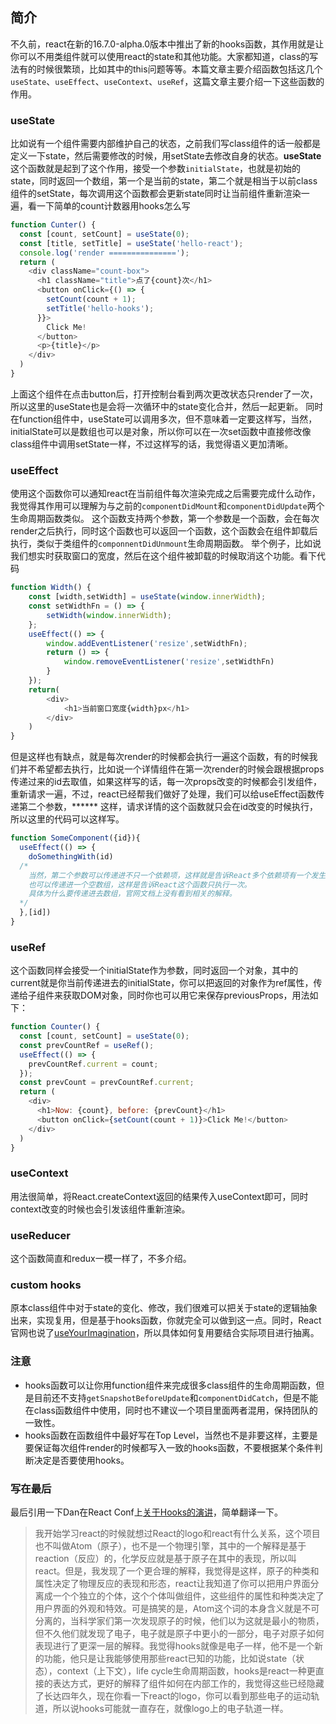 ## 简介
不久前，react在新的16.7.0-alpha.0版本中推出了新的hooks函数，其作用就是让你可以不用类组件就可以使用react的state和其他功能。大家都知道，class的写法有的时候很繁琐，比如其中的this问题等等。本篇文章主要介绍函数包括这几个`useState`、`useEffect`、`useContext`、`useRef`，这篇文章主要介绍一下这些函数的作用。

### useState
比如说有一个组件需要内部维护自己的状态，之前我们写class组件的话一般都是定义一下state，然后需要修改的时候，用setState去修改自身的状态。**useState**这个函数就是起到了这个作用，接受一个参数`initialState`，也就是初始的state，同时返回一个数组，第一个是当前的state，第二个就是相当于以前class组件的setState，每次调用这个函数都会更新state同时让当前组件重新渲染一遍，看一下简单的count计数器用hooks怎么写
```javascript
function Cunter() {
  const [count, setCount] = useState(0);
  const [title, setTitle] = useState('hello-react');
  console.log('render ===============');
  return (
    <div className="count-box">
      <h1 className="title">点了{count}次</h1>
      <button onClick={() => {
        setCount(count + 1);
        setTitle('hello-hooks');
      }}>
        Click Me!
      </button>
      <p>{title}</p>
    </div>
  )
}
```
上面这个组件在点击button后，打开控制台看到两次更改状态只render了一次，所以这里的useState也是会将一次循环中的state变化合并，然后一起更新。
同时在function组件中，useState可以调用多次，但不意味着一定要这样写，当然，initialState可以是数组也可以是对象，所以你可以在一次set函数中直接修改像class组件中调用setState一样，不过这样写的话，我觉得语义更加清晰。


### useEffect
使用这个函数你可以通知react在当前组件每次渲染完成之后需要完成什么动作，我觉得其作用可以理解为与之前的`componentDidMount`和`componentDidUpdate`两个生命周期函数类似。
这个函数支持两个参数，第一个参数是一个函数，会在每次render之后执行，同时这个函数也可以返回一个函数，这个函数会在组件卸载后执行，类似于类组件的`componnentDidUnmount`生命周期函数。
举个例子，比如说我们想实时获取窗口的宽度，然后在这个组件被卸载的时候取消这个功能。看下代码
```javascript
function Width() {
    const [width,setWidth] = useState(window.innerWidth);
    const setWidthFn = () => {
        setWidth(window.innerWidth);
    };
    useEffect(() => {
        window.addEventListener('resize',setWidthFn);
        return () => {
            window.removeEventListener('resize',setWidthFn)
        }
    });
    return(
        <div>
            <h1>当前窗口宽度{width}px</h1>
        </div>
    )
}
```
但是这样也有缺点，就是每次render的时候都会执行一遍这个函数，有的时候我们并不希望都去执行，比如说一个详情组件在第一次render的时候会跟根据props传递过来的id去取值，如果这样写的话，每一次props改变的时候都会引发组件，重新请求一遍，不过，react已经帮我们做好了处理，我们可以给useEffect函数传递第二个参数，****** 这样，请求详情的这个函数就只会在id改变的时候执行，所以这里的代码可以这样写。
```javascript
function SomeComponent({id}){
  useEffect(() => {
    doSomethingWith(id)
  /* 
    当然，第二个参数可以传递进不只一个依赖项，这样就是告诉React多个依赖项有一个发生变化就会重新执行这个函数。
    也可以传递进一个空数组，这样是告诉React这个函数只执行一次。
    具体为什么要传递进去数组，官网文档上没有看到相关的解释。
  */
  },[id])
}

```

### useRef
这个函数同样会接受一个initialState作为参数，同时返回一个对象，其中的current就是你当前传递进去的initialState，你可以把返回的对象作为ref属性，传递给子组件来获取DOM对象，同时你也可以用它来保存previousProps，用法如下：
```javascript
function Counter() {
  const [count, setCount] = useState(0);
  const prevCountRef = useRef();
  useEffect(() => {
    prevCountRef.current = count;
  });
  const prevCount = prevCountRef.current;
  return (
    <div>
      <h1>Now: {count}, before: {prevCount}</h1>
      <button onClick={setCount(count + 1)}>Click Me!</button>  
    </div> 
  )
}
```

### useContext
用法很简单，将React.createContext返回的结果传入useContext即可，同时context改变的时候也会引发该组件重新渲染。

### useReducer
这个函数简直和redux一模一样了，不多介绍。

### custom hooks
原本class组件中对于state的变化、修改，我们很难可以把关于state的逻辑抽象出来，实现复用，但是基于hooks函数，你就完全可以做到这一点。同时，React官网也说了[useYourImagination](https://reactjs.org/docs/hooks-custom.html#useyourimagination)，所以具体如何复用要结合实际项目进行抽离。

### 注意
- hooks函数可以让你用function组件来完成很多class组件的生命周期函数，但是目前还不支持`getSnapshotBeforeUpdate`和`componentDidCatch`，但是不能在class函数组件中使用，同时也不建议一个项目里面两者混用，保持团队的一致性。
- hooks函数在函数组件中最好写在Top Level，当然也不是非要这样，主要是要保证每次组件render的时候都写入一致的hooks函数，不要根据某个条件判断决定是否要使用hooks。 

### 写在最后
最后引用一下Dan在React Conf上[关于Hooks的演讲](https://www.youtube.com/watch?v=dpw9EHDh2bM)，简单翻译一下。
> 我开始学习react的时候就想过React的logo和react有什么关系，这个项目也不叫做Atom（原子），也不是一个物理引擎，其中的一个解释是基于reaction（反应）的，化学反应就是基于原子在其中的表现，所以叫react。但是，我发现了一个更合理的解释，我觉得是这样，原子的种类和属性决定了物理反应的表现和形态，react让我知道了你可以把用户界面分离成一个个独立的个体，这个个体叫做组件，这些组件的属性和种类决定了用户界面的外观和特效。可是搞笑的是，Atom这个词的本身含义就是不可分离的，当科学家们第一次发现原子的时候，他们以为这就是最小的物质，但不久他们就发现了电子，电子就是原子中更小的一部分，电子对原子如何表现进行了更深一层的解释。我觉得hooks就像是电子一样，他不是一个新的功能，他只是让我能够使用那些react已知的功能，比如说state（状态），context（上下文），life cycle生命周期函数，hooks是react一种更直接的表达方式，更好的解释了组件如何在内部工作的，我觉得这些已经隐藏了长达四年久，现在你看一下react的logo，你可以看到那些电子的运动轨道，所以说hooks可能就一直存在，就像logo上的电子轨道一样。



